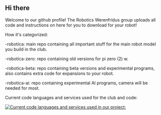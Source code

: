 ## Hi there 
Welcome to our github profile! 
The Robotics Werenfridus group uploads all code and instructions on here for you to download for your robot!

How it's categorized:

-robotica: main repo containing all important stuff for the main robot model you build in the club.

-robotica-zero: repo containing old versions for pi zero (2) w.

-robotica-beta: repo containing beta versions and experimental programs, also contains extra code for expansions to your robot.

-robotica-ai: repo containing experimental AI programs, camera will be needed for most.

Current code languages and services used for the club and code:

[![Current code languages and services used in our project:](https://roboticawerenfridus.nl/services/logos.svg)](https://roboticawerenfridus.nl)
